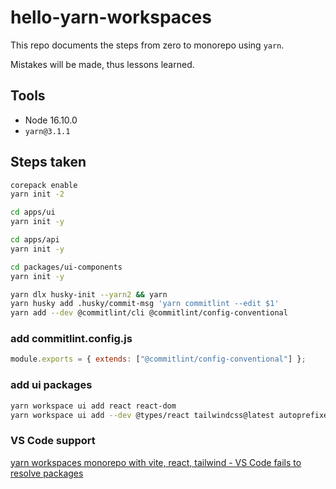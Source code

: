 # hello-yarn-workspaces

This repo documents the steps from zero to monorepo using `yarn`.

Mistakes will be made, thus lessons learned.

## Tools

* Node 16.10.0
* `yarn@3.1.1`

## Steps taken

```bash
corepack enable
yarn init -2
```

```bash
cd apps/ui
yarn init -y

cd apps/api
yarn init -y

cd packages/ui-components
yarn init -y
```

```bash
yarn dlx husky-init --yarn2 && yarn
yarn husky add .husky/commit-msg 'yarn commitlint --edit $1'
yarn add --dev @commitlint/cli @commitlint/config-conventional
```

### add commitlint.config.js

```js
module.exports = { extends: ["@commitlint/config-conventional"] };
```

### add ui packages

```bash
yarn workspace ui add react react-dom
yarn workspace ui add --dev @types/react tailwindcss@latest autoprefixer@latest postcss@latest vite typescript @vitejs/plugin-react @tailwindcss/forms @types/react-dom
```

### VS Code support

[yarn workspaces monorepo with vite, react, tailwind - VS Code fails to resolve packages](https://stackoverflow.com/questions/70572380/yarn-workspaces-monorepo-with-vite-react-tailwind-vs-code-fails-to-resolve-p)
